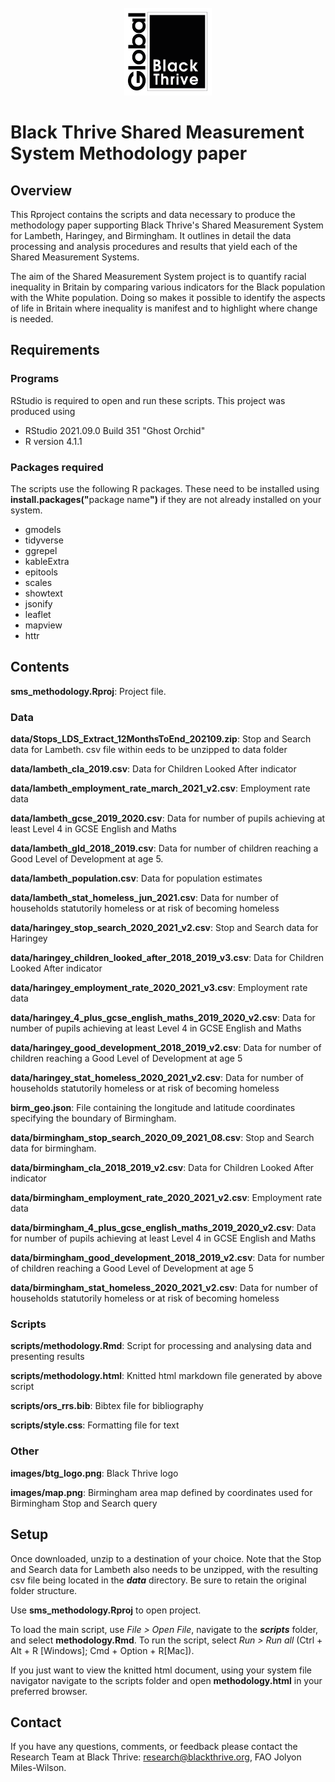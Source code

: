 <!-- PROJECT LOGO -->
<br />
<div align="center">
    <img src="images/btg_logo.png" alt="Logo" width="140" height="140">
  </a>
  </div>
  
# Black Thrive Shared Measurement System Methodology paper
 
## Overview

This Rproject contains the scripts and data necessary to produce the methodology paper supporting Black Thrive's Shared Measurement System for Lambeth, Haringey, and Birmingham. It outlines in detail the data processing and analysis procedures and results that yield each of the Shared Measurement Systems. 

The aim of the Shared Measurement System project is to quantify racial inequality in Britain by comparing various indicators for the Black population with the White population. Doing so makes it possible to identify the aspects of life in Britain where inequality is manifest and to highlight where change is needed.

## Requirements

### Programs

RStudio is required to open and run these scripts. This project was produced using 

- RStudio 2021.09.0 Build 351 "Ghost Orchid"
- R version 4.1.1

### Packages required

The scripts use the following R packages. These need to be installed using <b>install.packages("</b>package name<b>")</b> if they are not already installed on your system.

- gmodels
- tidyverse
- ggrepel
- kableExtra
- epitools
- scales
- showtext
- jsonify
- leaflet
- mapview
- httr

## Contents

**sms_methodology.Rproj**: Project file.

### Data

**data/Stops_LDS_Extract_12MonthsToEnd_202109.zip**: Stop and Search data for Lambeth. csv file within eeds to be unzipped to data folder

**data/lambeth_cla_2019.csv**: Data for Children Looked After indicator

**data/lambeth_employment_rate_march_2021_v2.csv**: Employment rate data

**data/lambeth_gcse_2019_2020.csv**: Data for number of pupils achieving at least Level 4 in GCSE English and Maths

**data/lambeth_gld_2018_2019.csv**: Data for number of children reaching a Good Level of Development at age 5.

**data/lambeth_population.csv**: Data for population estimates

**data/lambeth_stat_homeless_jun_2021.csv**: Data for number of households statutorily homeless or at risk of becoming homeless

**data/haringey_stop_search_2020_2021_v2.csv**: Stop and Search data for Haringey

**data/haringey_children_looked_after_2018_2019_v3.csv**: Data for Children Looked After indicator

**data/haringey_employment_rate_2020_2021_v3.csv**: Employment rate data

**data/haringey_4_plus_gcse_english_maths_2019_2020_v2.csv**: Data for number of pupils achieving at least Level 4 in GCSE English and Maths

**data/haringey_good_development_2018_2019_v2.csv**: Data for number of children reaching a Good Level of Development at age 5

**data/haringey_stat_homeless_2020_2021_v2.csv**: Data for number of households statutorily homeless or at risk of becoming homeless

**birm_geo.json**: File containing the longitude and latitude coordinates specifying the boundary of Birmingham.

**data/birmingham_stop_search_2020_09_2021_08.csv**: Stop and Search data for birmingham.

**data/birmingham_cla_2018_2019_v2.csv**: Data for Children Looked After indicator

**data/birmingham_employment_rate_2020_2021_v2.csv**: Employment rate data

**data/birmingham_4_plus_gcse_english_maths_2019_2020_v2.csv**: Data for number of pupils achieving at least Level 4 in GCSE English and Maths

**data/birmingham_good_development_2018_2019_v2.csv**: Data for number of children reaching a Good Level of Development at age 5

**data/birmingham_stat_homeless_2020_2021_v2.csv**: Data for number of households statutorily homeless or at risk of becoming homeless

### Scripts

**scripts/methodology.Rmd**: Script for processing and analysing data and presenting results

**scripts/methodology.html**: Knitted html markdown file generated by above script

**scripts/ors_rrs.bib**: Bibtex file for bibliography

**scripts/style.css**: Formatting file for text

### Other

**images/btg_logo.png**: Black Thrive logo

**images/map.png**: Birmingham area map defined by coordinates used for Birmingham Stop and Search query

## Setup

Once downloaded, unzip to a destination of your choice. Note that the Stop and Search data for Lambeth also needs to be unzipped, with the resulting csv file being located in the ***data*** directory. Be sure to retain the original folder structure.

Use **sms_methodology.Rproj** to open project. 

To load the main script, use *File > Open File*, navigate to the ***scripts*** folder, and select **methodology.Rmd**. To run the script, select *Run > Run all* (Ctrl + Alt + R [Windows]; Cmd + Option + R[Mac]).

If you just want to view the knitted html document, using your system file navigator navigate to the scripts folder and open **methodology.html** in your preferred browser.

## Contact

If you have any questions, comments, or feedback please contact the Research Team at Black Thrive: research@blackthrive.org, FAO Jolyon Miles-Wilson.
